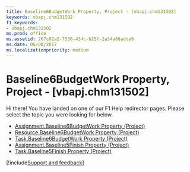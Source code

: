```yaml
---
title: Baseline6BudgetWork Property, Project - [vbapj.chm131502]
keywords: vbapj.chm131502
f1_keywords:
- vbapj.chm131502
ms.prod: office
ms.assetid: 267c02a2-7530-434c-b25f-2a34a88adda9
ms.date: 06/08/2017
ms.localizationpriority: medium
---
```



# Baseline6BudgetWork Property, Project - [vbapj.chm131502]

Hi there! You have landed on one of our F1 Help redirector pages. Please select the topic you were looking for below.

- [Assignment.Baseline6BudgetWork Property (Project)](https://msdn.microsoft.com/library/1a7ca85e-5f9c-ee43-a34c-43aa645cf66f%28Office.15%29.aspx)
- [Resource.Baseline6BudgetWork Property (Project)](https://msdn.microsoft.com/library/48029299-3a28-20aa-a4b2-6ed17ec4ee35%28Office.15%29.aspx)
- [Task.Baseline6BudgetWork Property (Project)](https://msdn.microsoft.com/library/6f6deaab-fa6b-310d-7813-4313e19e7779%28Office.15%29.aspx)
- [Assignment.Baseline5Finish Property (Project)](https://msdn.microsoft.com/library/210c4b18-119d-5bdd-20ff-8a27e6c03fc1%28Office.15%29.aspx)
- [Task.Baseline5Finish Property (Project)](https://msdn.microsoft.com/library/1068ad0d-9fe1-d579-6998-be4f7ce6bb62%28Office.15%29.aspx)

[!include[Support and feedback](~/includes/feedback-boilerplate.md)]